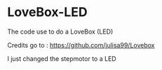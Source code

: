 # LoveBox-LED
The code use to do a LoveBox (LED)

Credits go to : https://github.com/julisa99/Lovebox

I just changed the stepmotor to a LED
